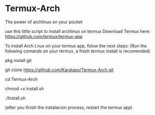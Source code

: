# Termux-Arch
The power of archlinux on your pocket

use this little script to install archlinux on termux
Download Termux here: https://github.com/termux/termux-app

To install Arch Lnux on your termux app, folow the next steps:
(Run the folowing comands on your termux, a fresh termux install is recomended)

pkg install git

git clone https://github.com/Karataso/Termux-Arch.git

cd Termux-Arch

chmod +x install.sh

./Install.sh

(after you finish the instalacion process, restart the termux app)
